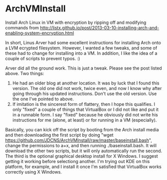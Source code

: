 ArchVMInstall
=============

Install Arch Linux in VM with encryption by ripping off and modifying commands from http://listx.github.io/post/2013-03-10-installing-arch-and-enabling-system-encryption.html

In short, Linus Arver had some excellent instructions for installing Arch onto a LVM ecrypted filesystem.  However, I wanted a few tweaks, and some of these had to change for installing into a VM.  In addition, I like the idea of a couple of scripts to prevent typos. :)

Arver did all the ground work.  This is just a tweak.  Please see the post listed above.  Two things:

1. He had an older blog at another location. It was by luck that I found this version.  The old one did not work, twice even, and now I know why after going through his updated instructions.  Don't use the old version.  Use the one I've pointed to above.
2. If imitation is the sincerest form of flattery, then I hope this qualifies.  I only "fixed" a couple of things that VirtualBox or I did not like and put it in a runnable form.  I say "fixed" because he obviously did not write his instructions for me (alone, at least) or for running in a VM (especially).

Basically, you can kick off the script by booting from the Arch install media and then downloading the first script by doing "wget https://github.com/JDCNS/ArchVMInstall/raw/master/baseinstall.bash", change the permissions to a+x, and then running ./baseinstall.bash.  It will download the other two scripts, but it will only automatically run the second. The third is the optional graphical desktop install for X Windows.  I suggest getting it working before selectiong another.  I'm trying out KDE on this platform, for example, and I install it once I'm satisfied that VirtualBox works correctly using X Windows.
